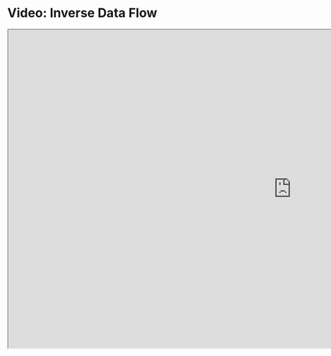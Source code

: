 # Video: Inverse Data Flow

<iframe src="https://scrimba.com/scrim/co7e949a290610b9bec28388a?pl=pBQgdHZ" width="1280" height="720" allowfullscreen="allowfullscreen" allow="autoplay; fullscreen; picture-in-picture"></iframe>
